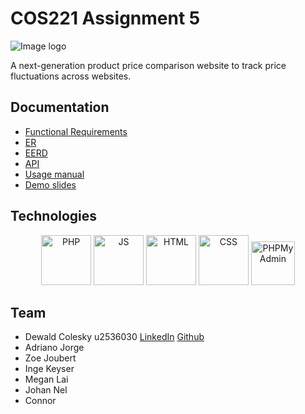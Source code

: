 # COS221 Assignment 5
![Image logo]()
<p> A next-generation product price comparison website to track price fluctuations across websites. </p>

## Documentation
* [Functional Requirements]()
* [ER](https://github.com/u23608821/COS221_Assignment_5/blob/master/The%20Primary%20keys%20(E)ER_V3.drawio.pdf)
* [EERD]()
* [API](https://github.com/u23608821/COS221_Assignment_5/blob/master/API_Documentation.md)
* [Usage manual]()
* [Demo slides]()

## Technologies
<p align="center">
  <span style="margin: 0 10 px;"><img src="https://raw.githubusercontent.com/marwin1991/profile-technology-icons/refs/heads/main/icons/php.png" width="80" height="80" alt="PHP"></span>
  <span style="margin: 0 10 px;"><img src="https://raw.githubusercontent.com/marwin1991/profile-technology-icons/refs/heads/main/icons/javascript.png" width="80" height="80" alt="JS"></span>
  <span style="margin: 0 10 px;"><img src="https://raw.githubusercontent.com/marwin1991/profile-technology-icons/refs/heads/main/icons/html.png" width="80" height="80" alt="HTML"></span>
  <span style="margin: 0 10 px;"><img src="https://raw.githubusercontent.com/marwin1991/profile-technology-icons/refs/heads/main/icons/css.png" width="80" height="80" alt="CSS"></span>
  <span style="margin: 0 10 px;"><img src="" width="70" height="70" alt="PHPMyAdmin"></span>
</p>


## Team
* Dewald Colesky u2536030 [LinkedIn](www.linkedin.com/in/dewald-colesky-165400217) [Github](https://github.com/amJohnnyma)
* Adriano Jorge
* Zoe Joubert
* Inge Keyser
* Megan Lai
* Johan Nel
* Connor
